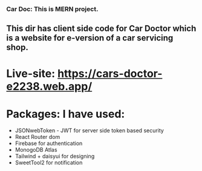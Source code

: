 ### Car Doc: This is MERN project.

## This dir has client side code for Car Doctor which is a website for e-version of a car servicing shop.

# Live-site: https://cars-doctor-e2238.web.app/

# Packages: I have used:
* JSONwebToken - JWT for server side token based security
* React Router dom
* Firebase for authentication
* MonogoDB Atlas
* Tailwind + daisyui for designing
* SweetTool2 for notification